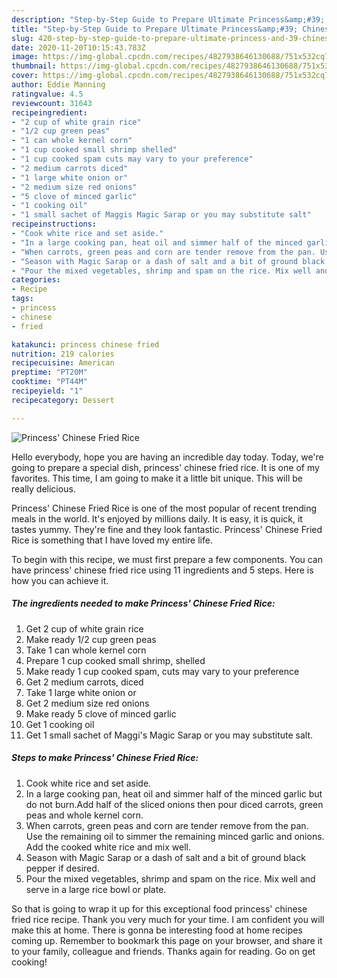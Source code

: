 ```yaml
---
description: "Step-by-Step Guide to Prepare Ultimate Princess&amp;#39; Chinese Fried Rice"
title: "Step-by-Step Guide to Prepare Ultimate Princess&amp;#39; Chinese Fried Rice"
slug: 420-step-by-step-guide-to-prepare-ultimate-princess-and-39-chinese-fried-rice
date: 2020-11-20T10:15:43.783Z
image: https://img-global.cpcdn.com/recipes/4827938646130688/751x532cq70/princess-chinese-fried-rice-recipe-main-photo.jpg
thumbnail: https://img-global.cpcdn.com/recipes/4827938646130688/751x532cq70/princess-chinese-fried-rice-recipe-main-photo.jpg
cover: https://img-global.cpcdn.com/recipes/4827938646130688/751x532cq70/princess-chinese-fried-rice-recipe-main-photo.jpg
author: Eddie Manning
ratingvalue: 4.5
reviewcount: 31643
recipeingredient:
- "2 cup of white grain rice"
- "1/2 cup green peas"
- "1 can whole kernel corn"
- "1 cup cooked small shrimp shelled"
- "1 cup cooked spam cuts may vary to your preference"
- "2 medium carrots diced"
- "1 large white onion or"
- "2 medium size red onions"
- "5 clove of minced garlic"
- "1 cooking oil"
- "1 small sachet of Maggis Magic Sarap or you may substitute salt"
recipeinstructions:
- "Cook white rice and set aside."
- "In a large cooking pan, heat oil and simmer half of the minced garlic but do not burn.Add half of the sliced onions then pour diced carrots, green peas and whole kernel corn."
- "When carrots, green peas and corn are tender remove from the pan. Use the remaining oil to simmer the remaining minced garlic and onions. Add the cooked white rice and mix well."
- "Season with Magic Sarap or a dash of salt and a bit of ground black pepper if desired."
- "Pour the mixed vegetables, shrimp and spam on the rice. Mix well and serve in a large rice bowl or plate."
categories:
- Recipe
tags:
- princess
- chinese
- fried

katakunci: princess chinese fried 
nutrition: 219 calories
recipecuisine: American
preptime: "PT20M"
cooktime: "PT44M"
recipeyield: "1"
recipecategory: Dessert

---
```



![Princess&#39; Chinese Fried Rice](https://img-global.cpcdn.com/recipes/4827938646130688/751x532cq70/princess-chinese-fried-rice-recipe-main-photo.jpg)

Hello everybody, hope you are having an incredible day today. Today, we're going to prepare a special dish, princess&#39; chinese fried rice. It is one of my favorites. This time, I am going to make it a little bit unique. This will be really delicious.



Princess&#39; Chinese Fried Rice is one of the most popular of recent trending meals in the world. It's enjoyed by millions daily. It is easy, it is quick, it tastes yummy. They're fine and they look fantastic. Princess&#39; Chinese Fried Rice is something that I have loved my entire life.


To begin with this recipe, we must first prepare a few components. You can have princess&#39; chinese fried rice using 11 ingredients and 5 steps. Here is how you can achieve it.

<!--inarticleads1-->

##### The ingredients needed to make Princess&#39; Chinese Fried Rice:

1. Get 2 cup of white grain rice
1. Make ready 1/2 cup green peas
1. Take 1 can whole kernel corn
1. Prepare 1 cup cooked small shrimp, shelled
1. Make ready 1 cup cooked spam, cuts may vary to your preference
1. Get 2 medium carrots, diced
1. Take 1 large white onion or
1. Get 2 medium size red onions
1. Make ready 5 clove of minced garlic
1. Get 1 cooking oil
1. Get 1 small sachet of Maggi&#39;s Magic Sarap or you may substitute salt.




<!--inarticleads2-->

##### Steps to make Princess&#39; Chinese Fried Rice:

1. Cook white rice and set aside.
1. In a large cooking pan, heat oil and simmer half of the minced garlic but do not burn.Add half of the sliced onions then pour diced carrots, green peas and whole kernel corn.
1. When carrots, green peas and corn are tender remove from the pan. Use the remaining oil to simmer the remaining minced garlic and onions. Add the cooked white rice and mix well.
1. Season with Magic Sarap or a dash of salt and a bit of ground black pepper if desired.
1. Pour the mixed vegetables, shrimp and spam on the rice. Mix well and serve in a large rice bowl or plate.




So that is going to wrap it up for this exceptional food princess&#39; chinese fried rice recipe. Thank you very much for your time. I am confident you will make this at home. There is gonna be interesting food at home recipes coming up. Remember to bookmark this page on your browser, and share it to your family, colleague and friends. Thanks again for reading. Go on get cooking!
